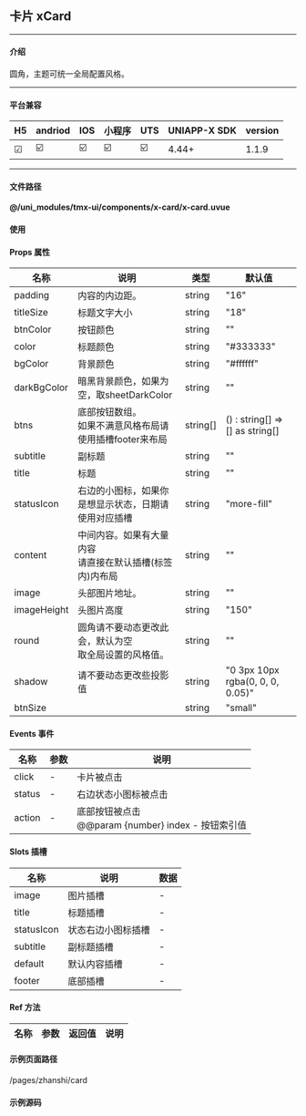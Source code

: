 
## 卡片 xCard

***

#### 介绍

圆角，主题可统一全局配置风格。

***

#### 平台兼容

| H5 | andriod | IOS | 小程序 | UTS | UNIAPP-X SDK | version |
| --- | --- | --- | --- | --- | --- | --- |
| ☑ | ☑️ | ☑️ | ☑️ | ☑️ | 4.44+ | 1.1.9 |

***

#### 文件路径

**@/uni_modules/tmx-ui/components/x-card/x-card.uvue**

#### 使用

<x-card></x-card>

#### Props 属性

| 名称 | 说明 | 类型 | 默认值 |
| ------ | ---- | ---- | ---- |
| padding | 内容的内边距。 | string | "16" |
| titleSize | 标题文字大小 | string | "18" |
| btnColor | 按钮颜色 | string | "" |
| color | 标题颜色 | string | "#333333" |
| bgColor | 背景颜色 | string | "#ffffff" |
| darkBgColor | 暗黑背景颜色，如果为空，取sheetDarkColor | string | "" |
| btns | 底部按钮数组。<br>如果不满意风格布局请使用插槽footer来布局 | string[] | () : string[] => [] as string[] |
| subtitle | 副标题 | string | "" |
| title | 标题 | string | "" |
| statusIcon | 右边的小图标，如果你是想显示状态，日期请使用对应插槽 | string | "more-fill" |
| content | 中间内容。如果有大量内容<br>请直接在默认插槽(标签内)内布局 | string | "" |
| image | 头部图片地址。 | string | "" |
| imageHeight | 头图片高度 | string | "150" |
| round | 圆角请不要动态更改此会，默认为空<br>取全局设置的风格值。 | string | "" |
| shadow | 请不要动态更改些投影值 | string | "0 3px 10px rgba(0, 0, 0, 0.05)" |
| btnSize |  | string | "small" |



#### Events 事件

| 名称 | 参数 | 说明 |
| ------ | ---- | ---- |
| click | - | 卡片被点击 |
| status | - | 右边状态小图标被点击 |
| action | - | 底部按钮被点击<br>@@param {number} index - 按钮索引值 |


#### Slots 插槽

| 名称 | 说明 | 数据 |
| ------ | ---- | ---- |
| image | 图片插槽 | - |
| title | 标题插槽 | - |
| statusIcon | 状态右边小图标插槽 | - |
| subtitle | 副标题插槽 | - |
| default | 默认内容插槽 | - |
| footer | 底部插槽 | - |


#### Ref 方法

| 名称 | 参数 | 返回值 | 说明 |
| ------ | ---- | ---- | ---- |


#### 示例页面路径

/pages/zhanshi/card

#### 示例源码

<template>
	<!-- #ifdef APP -->
	<scroll-view style="flex:1">
	<!-- #endif -->
	<!-- #ifdef MP-WEIXIN -->
	<page-meta :page-style="`background-color:${xThemeConfigBgColor}`">
		<navigation-bar :background-color="xThemeConfigNavBgColor" :front-color="xThemeConfigNavFontColor"></navigation-bar>
	</page-meta>
	<!-- #endif -->
			<x-card class="mx-16 my-8"
			 
			image="https://store.tmui.design/api_v2/public/random_picture?random=183"
			title="我就是无法将你移除脑海" subtitle="Girl it's more than I dare to think about" :btns="['付款','详细']"
			content="女孩 我奢望的远不止于此 There's a dark secret in me 我还有个不为人知的秘密 Don't leave me locked in your heart 不要将我锁入你的心里"
			>
			</x-card>
			<x-card class="mx-16 mb-8"
			dark-bg-color="#333"
			title="我就是无法将你移除脑海" subtitle="自定义暗黑背景" :btns="['操作']"
			>
			</x-card>
			<x-card class="mx-16 mb-8"
			title="我就是无法将你移除脑海" subtitle="Girl it's more than I dare to think about" :btns="['操作']"
			>
				<x-image src="https://store.tmui.design/api_v2/public/random_picture?random=18366"></x-image>
				<x-text>
					Girl it's more than I dare to think about
					女孩 我奢望的远不止于此
				</x-text>
			</x-card>
			<x-card class="mx-16 mb-8" 
			status-icon="" title="Tmui4.0x" subtitle="Girl it's more than I dare to think about" :btns="['操作']"
			>
			</x-card>
		<view class="pa-16"></view>
	<!-- #ifdef APP -->
	</scroll-view>
	<!-- #endif -->
</template>

<script>
	export default {
		data() {
			return {
				
			};
		}
	}
</script>

<style lang="scss">

</style>

		
